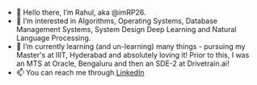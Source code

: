 - 👋 Hello there, I’m Rahul, aka @imRP26.
- 👀 I’m interested in Algorithms, Operating Systems, Database Management Systems, System Design Deep Learning and Natural Language Processing.
- 🌱 I’m currently learning (and un-learning) many things - pursuing my Master's at IIIT, Hyderabad and absolutely loving it! Prior to this, I was an MTS at Oracle, Bengaluru and then an SDE-2 at Drivetrain.ai!
- 📫 You can reach me through [LinkedIn](https://www.linkedin.com/in/rahulpadhy1996/) 

<!---
imRP26/imRP26 is a ✨ special ✨ repository because its `README.md` (this file) appears on your GitHub profile.
You can click the Preview link to take a look at your changes.
--->
